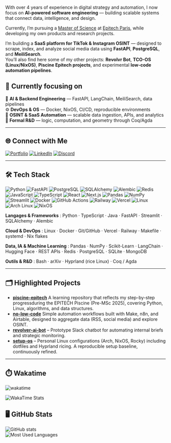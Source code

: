With over 4 years of experience in digital strategy and automation, I now focus on **AI-powered software engineering** — building scalable systems that connect data, intelligence, and design.  

Currently, I’m pursuing a [Master of Science](https://www.epitech.eu/formation-alternance/pre-msc-post-bac2/) at [Epitech Paris](https://www.epitech.eu/ecole-informatique-paris/), while developing my own products and research projects.  

I’m building a **SaaS platform for TikTok & Instagram OSINT** — designed to scrape, index, and analyze social media data using **FastAPI**, **PostgreSQL**, and **MeiliSearch**.  
You’ll also find here some of my other projects: **Revolvr Bot**, **TCO-OS (Linux/NixOS)**, **Piscine Epitech projects**, and experimental **low-code automation pipelines**.  

## 🚀 Currently focusing on
🧠 **AI & Backend Engineering** — FastAPI, LangChain, MeiliSearch, data pipelines  
⚙️ **DevOps & OS** — Docker, NixOS, CI/CD, reproducible environments  
📡 **OSINT & SaaS Automation** — scalable data ingestion, APIs, and analytics  
🔬 **Formal R&D** — logic, computation, and geometry through Coq/Agda  

---

## 🌐 Connect with Me

[![Portfolio](https://img.shields.io/badge/Portfolio-000000?style=for-the-badge&logo=vercel&logoColor=white)](https://www.romeo-cavazza.dev) [![LinkedIn](https://img.shields.io/badge/LinkedIn-0A66C2?style=for-the-badge&logo=linkedin&logoColor=white)](https://www.linkedin.com/in/romeo-cavazza/) [![Discord](https://img.shields.io/badge/Discord-5865F2?style=for-the-badge&logo=discord&logoColor=white)](https://discord.com/invite/UTYBtZcu)

---

## 🛠 Tech Stack
![Python](https://img.shields.io/badge/Python-3776AB?logo=python&logoColor=white)
![FastAPI](https://img.shields.io/badge/FastAPI-009688?logo=fastapi&logoColor=white)
![PostgreSQL](https://img.shields.io/badge/PostgreSQL-4169E1?logo=postgresql&logoColor=white)
![SQLAlchemy](https://img.shields.io/badge/SQLAlchemy-D71F00?logo=python&logoColor=white)
![Alembic](https://img.shields.io/badge/Alembic-0B3A53?logo=alembic&logoColor=white)
![Redis](https://img.shields.io/badge/Redis-DC382D?logo=redis&logoColor=white)
![JavaScript](https://img.shields.io/badge/JavaScript-F7DF1E?logo=javascript&logoColor=black)
![TypeScript](https://img.shields.io/badge/TypeScript-3178C6?logo=typescript&logoColor=white)
![React](https://img.shields.io/badge/React-61DAFB?logo=react&logoColor=black)
![Next.js](https://img.shields.io/badge/Next.js-000000?logo=nextdotjs&logoColor=white)
![Pandas](https://img.shields.io/badge/Pandas-150458?logo=pandas&logoColor=white)
![NumPy](https://img.shields.io/badge/NumPy-013243?logo=numpy&logoColor=white)
![Streamlit](https://img.shields.io/badge/Streamlit-FF4B4B?logo=streamlit&logoColor=white)
![Docker](https://img.shields.io/badge/Docker-2496ED?logo=docker&logoColor=white)
![GitHub Actions](https://img.shields.io/badge/GitHub%20Actions-2088FF?logo=githubactions&logoColor=white)
![Railway](https://img.shields.io/badge/Railway-0B0D0E?logo=railway&logoColor=white)
![Vercel](https://img.shields.io/badge/Vercel-000000?logo=vercel&logoColor=white)
![Linux](https://img.shields.io/badge/Linux-FCC624?logo=linux&logoColor=black)
![Arch Linux](https://img.shields.io/badge/Arch%20Linux-1793D1?logo=archlinux&logoColor=white)
![NixOS](https://img.shields.io/badge/NixOS-5277C3?logo=nixos&logoColor=white)

**Langages & Frameworks** : Python · TypeScript · Java · FastAPI · Streamlit · SQLAlchemy · Alembic

**Cloud & DevOps** : Linux · Docker · Git/GitHub · Vercel · Railway · Makefile · systemd · Nix flakes

**Data, IA & Machine Learning** : Pandas · NumPy · Scikit-Learn · LangChain · Hugging Face · REST APIs · Redis · PostgreSQL · SQLite · MongoDB 

**Outils & R&D** : Bash · arXiv · Hyprland (rice Linux) · Coq / Agda

---

## 🗂️ Highlighted Projects

- [**piscine-epitech**](https://github.com/RomeoCavazza/piscine-epitech) A learning repository that reflects my step-by-step progressduring the EPITECH Piscine (Pre-MSc 2025), covering Python, Linux, algorithms, and data structures.
- [**no-low-code**](https://github.com/RomeoCavazza/no-low-code) Simple automation workflows built with Make, n8n, and Airtable, designed to aggregate data (RSS, social media) and explore OSINT.
- [**revolver-ai-bot**](https://github.com/RomeoCavazza/revolver-ai-bot) – Prototype Slack chatbot for automating internal briefs and strategic monitoring.
- [**setup-os**](https://github.com/RomeoCavazza/setup-os) – Personal Linux configurations (Arch, NixOS, Rocky) including dotfiles and Hyprland ricing. A reproducible setup baseline, continuously refined.

---
## ⏱️ Wakatime

![wakatime](https://wakatime.com/badge/user/5e4b28a1-b544-4033-9d4b-0f3cf1a431c8.svg)

<img src="https://wakatime.com/share/@romeocavazza/44dc4854-22cf-48b6-a16e-089d1749ae8f.svg" alt="WakaTime Stats" />

## 🖥️ GitHub Stats
![GitHub stats](https://github-readme-stats.vercel.app/api?username=RomeoCavazza&show_icons=true&theme=radical)  
![Most Used Languages](https://github-readme-stats.vercel.app/api/top-langs/?username=RomeoCavazza&layout=compact&theme=radical)
